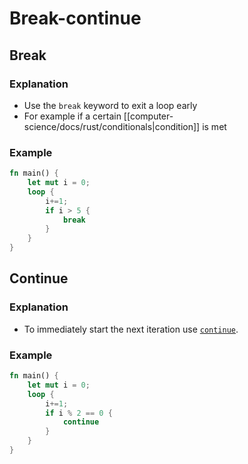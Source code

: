 # Break-continue

## Break

### Explanation

- Use the `break` keyword to exit a loop early
- For example if a certain [[computer-science/docs/rust/conditionals|condition]] is met

### Example

```rust
fn main() {
	let mut i = 0;
	loop {
		i+=1;
		if i > 5 {
			break
		}
	}
}
```

## Continue

### Explanation

- To immediately start the next iteration use [`continue`](https://doc.rust-lang.org/reference/expressions/loop-expr.html#continue-expressions).

### Example

```rust
fn main() {
	let mut i = 0;
	loop {
		i+=1;
		if i % 2 == 0 {
			continue
		}
	}
}
```
